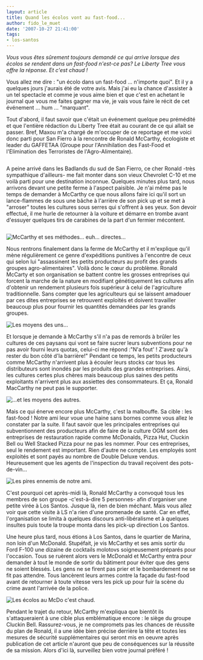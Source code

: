 ```yaml
---
layout: article
title: Quand les écolos vont au fast-food...
author: fido_le_muet
date: '2007-10-27 21:41:00'
tags:
- los-santos
---
```


_Vous vous êtes sûrement toujours demandé ce qui arrive lorsque des écolos se rendent dans un fast-food n'est-ce pas? Le Liberty Tree vous offre la réponse. Et c'est chaud !_

Vous allez me dire : "un écolo dans un fast-food ... n'importe quoi". Et il y a quelques jours j'aurais été de votre avis. Mais j'ai eu la chance d'assister à un tel spectacle et comme je vous aime bien et que c'est en achetant le journal que vous me faites gagner ma vie, je vais vous faire le récit de cet événement ... hum ... "marquant".

Tout d'abord, il faut savoir que c'était un événement quelque peu prémédité et que l'entière rédaction du Liberty Tree était au courant de ce qui allait se passer. Bref, Maxou m'a chargé de m'occuper de ce reportage et me voici donc parti pour San Fierro à la rencontre de Ronald McCarthy, écologiste et leader du GAFFETAA (Groupe pour l'Annihilation des Fast-Food et l'Elimination des Terroristes de l'Agro-Alimentaire).

![]()

A peine arrivé dans les Badlands du sud de San Fierro, ce cher Ronald -très sympathique d'ailleurs- me fait monter dans son vieux Chevrolet C-10 et me voilà parti pour une destination inconnue. Quelques minutes plus tard, nous arrivons devant une petite ferme à l'aspect paisible. Je n'ai même pas le temps de demander à McCarthy ce que nous allons faire ici qu'il sort un lance-flammes de sous une bâche à l'arrière de son pick up et se met à "arroser" toutes les cultures sous serres qui s'offrent à ses yeux. Son devoir effectué, il me hurle de retourner à la voiture et démarre en trombe avant d'essuyer quelques tirs de carabines de la part d'un fermier mécontent.

![]()

![McCarthy et ses méthodes... euh... directes...]()

Nous rentrons finalement dans la ferme de McCarthy et il m'explique qu'il mène régulièrement ce genre d'expéditions punitives à l'encontre de ceux qui selon lui "assassinent les petits producteurs au profit des grands groupes agro-alimentaires". Voilà donc le cœur du problème. Ronald McCarty et son organisation se battent contre les grosses entreprises qui forcent la marche de la nature en modifiant génétiquement les cultures afin d'obtenir un rendement plusieurs fois supérieur à celui de l'agriculture traditionnelle. Sans compter que les agriculteurs qui se laissent amadouer par ces dites entreprises se retrouvent exploités et doivent travailler beaucoup plus pour fournir les quantités demandées par les grands groupes.

![Les moyens des uns...]()

Et lorsque je demande à McCarthy s'il n'a pas de remords à brûler les cultures de ces paysans qui vont se faire sucrer leurs subventions pour ne pas avoir fourni leurs quotas, celui-ci me répond :"N'a fout' ! Z'avez qu'à rester du bon côté d'la barrière!" Pendant ce temps, les petits producteurs comme McCarthy n'arrivent plus à écouler leurs stocks car tous les distributeurs sont inondés par les produits des grandes entreprises. Ainsi, les cultures certes plus chères mais beaucoup plus saines des petits exploitants n'arrivent plus aux assiettes des consommateurs. Et ça, Ronald MacCarthy ne peut pas le supporter.

![...et les moyens des autres.]()

Mais ce qui énerve encore plus McCarthy, c'est la malbouffe. Sa cible : les fast-food ! Notre ami leur voue une haine sans bornes comme vous allez le constater par la suite. Il faut savoir que les principales entreprises qui subventionnent des producteurs afin de faire de la culture OGM sont des entreprises de restauration rapide comme McDonalds, Pizza Hut, Cluckin Bell ou Well Stacked Pizza pour ne pas les nommer. Pour ces entreprises, seul le rendement est important. Rien d'autre ne compte. Les employés sont exploités et sont payés au nombre de Double Deluxe vendus. Heureusement que les agents de l'inspection du travail reçoivent des pots-de-vin...

![Les pires ennemis de notre ami.]()

C'est pourquoi cet après-midi là, Ronald McCarthy a convoqué tous les membres de son groupe -c'est-à-dire 5 personnes- afin d'organiser une petite virée à Los Santos. Jusque là, rien de bien méchant. Mais vous allez voir que cette visite à LS n'a rien d'une promenade de santé. Car en effet, l'organisation se limita à quelques discours anti-libéralisme et à quelques insultes puis toute la troupe monta dans les pick-up direction Los Santos.

Une heure plus tard, nous étions à Los Santos, dans le quartier de Marina, non loin d'un McDonald. Stupéfait, je vis McCarthy et ses amis sortir du Ford F-100 une dizaine de cocktails molotovs soigneusement préparés pour l'occasion. Tous se ruèrent alors vers le McDonald et McCarthy entra pour demander à tout le monde de sortir du bâtiment pour éviter que des gens ne soient blessés. Les gens ne se firent pas prier et le bombardement ne se fit pas attendre. Tous lancèrent leurs armes contre la façade du fast-food avant de retourner à toute vitesse vers les pick up pour fuir la scène du crime avant l'arrivée de la police.

![Les écolos au McDo c'est chaud.]()

Pendant le trajet du retour, McCarthy m'expliqua que bientôt ils s'attaqueraient à une cible plus emblématique encore : le siège du groupe Cluckin Bell. Rassurez-vous, je ne compromets pas les chances de réussite du plan de Ronald, il a une idée bien précise derrière la tête et toutes les mesures de sécurité supplémentaires qui seront mis en oeuvre après publication de cet article n'auront que peu de conséquences sur la réussite de sa mission. Alors d'ici là, surveillez bien votre journal préféré !

<!--kg-card-end: markdown-->
